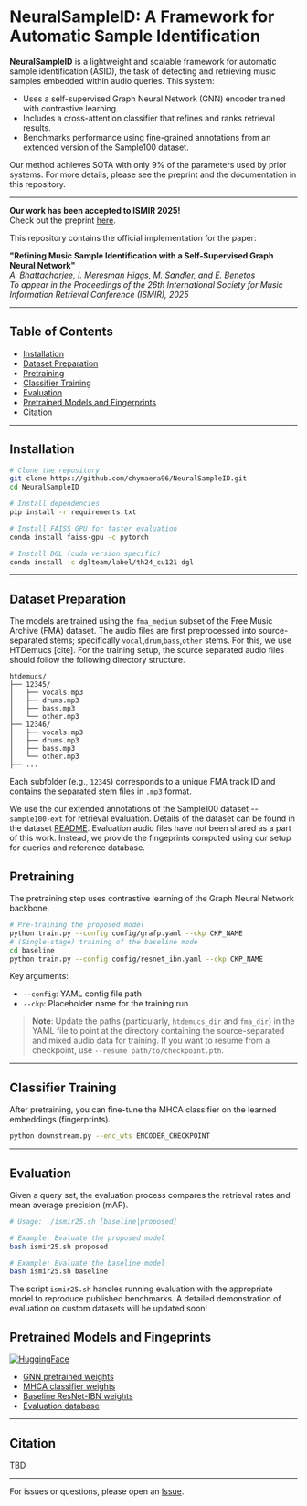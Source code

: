 # NeuralSampleID: A Framework for Automatic Sample Identification

**NeuralSampleID** is a lightweight and scalable framework for automatic sample identification (ASID), the task of detecting and retrieving music samples embedded within audio queries. This system:

- Uses a self-supervised Graph Neural Network (GNN) encoder trained with contrastive learning.
- Includes a cross-attention classifier that refines and ranks retrieval results.
- Benchmarks performance using fine-grained annotations from an extended version of the Sample100 dataset.

Our method achieves SOTA with only 9% of the parameters used by prior systems. For more details, please see the preprint and the documentation in this repository.

---

 **Our work has been accepted to ISMIR 2025!**  
Check out the preprint [here](https://arxiv.org/abs/placeholder-link).

This repository contains the official implementation for the paper:

**"Refining Music Sample Identification with a Self-Supervised Graph Neural Network"**  
_A. Bhattacharjee, I. Meresman Higgs, M. Sandler, and E. Benetos_  
*To appear in the Proceedings of the 26th International Society for Music Information Retrieval Conference (ISMIR), 2025*

---

## Table of Contents
- [Installation](#installation)
- [Dataset Preparation](#dataset-preparation)
- [Pretraining](#pretraining)
- [Classifier Training](#classifier-training)
- [Evaluation](#evaluation)
- [Pretrained Models and Fingerprints](#pretrained-models)
- [Citation](#citation)

---

## Installation

```bash
# Clone the repository
git clone https://github.com/chymaera96/NeuralSampleID.git
cd NeuralSampleID

# Install dependencies
pip install -r requirements.txt

# Install FAISS GPU for faster evaluation
conda install faiss-gpu -c pytorch

# Install DGL (cuda version specific)
conda install -c dglteam/label/th24_cu121 dgl
```

---

## Dataset Preparation

The models are trained using the `fma_medium` subset of the Free Music Archive (FMA) dataset. The audio files are first preprocessed into source-separated stems; specifically `vocal`,`drum`,`bass`,`other` stems. For this, we use HTDemucs \[cite\]. For the training setup, the source separated audio files should follow the following directory structure.

```
htdemucs/
├── 12345/
│   ├── vocals.mp3
│   ├── drums.mp3
│   ├── bass.mp3
│   └── other.mp3
├── 12346/
│   ├── vocals.mp3
│   ├── drums.mp3
│   ├── bass.mp3
│   └── other.mp3
├── ...
```

Each subfolder (e.g., `12345`) corresponds to a unique FMA track ID and contains the separated stem files in `.mp3` format.

We use the our extended annotations of the Sample100 dataset -- `sample100-ext` for retrieval evaluation. Details of the dataset can be found in the dataset [README](https://github.com/automatic-sample-id-ismir25/asid-ismir25/blob/main/sample100-ext/README.md). Evaluation audio files have not been shared as a part of this work. Instead, we provide the fingeprints computed using our setup for queries and reference database. 


## Pretraining

The pretraining step uses contrastive learning of the Graph Neural Network backbone. 

```bash
# Pre-training the proposed model
python train.py --config config/grafp.yaml --ckp CKP_NAME
# (Single-stage) training of the baseline mode
cd baseline
python train.py --config config/resnet_ibn.yaml --ckp CKP_NAME
```

Key arguments:
- `--config`: YAML config file path
- `--ckp`: Placeholder name for the training run

> **Note**:  Update the paths (particularly, `htdemucs_dir` and `fma_dir`) in the YAML file to point at the directory containing the source-separated and mixed audio data for training. If you want to resume from a checkpoint, use `--resume path/to/checkpoint.pth`.

---

## Classifier Training

After pretraining, you can fine-tune the MHCA classifier on the learned embeddings (fingerprints).

```bash
python downstream.py --enc_wts ENCODER_CHECKPOINT
```
---

## Evaluation

Given a query set, the evaluation process compares the retrieval rates and mean average precision (mAP). 

```bash
# Usage: ./ismir25.sh [baseline|proposed]

# Example: Evaluate the proposed model
bash ismir25.sh proposed

# Example: Evaluate the baseline model
bash ismir25.sh baseline
```

The script `ismir25.sh` handles running evaluation with the appropriate model to reproduce published benchmarks. A detailed demonstration of evaluation on custom datasets will be updated soon!


## Pretrained Models and Fingeprints

 [![HuggingFace](https://huggingface.co/front/assets/huggingface_logo-noborder.svg)](https://huggingface.co/automatic-sample-id-ismir25/asid-ismir25)
- [GNN pretrained weights](https://huggingface.co/automatic-sample-id-ismir25/asid-ismir25/blob/main/model_tc_35_best.pth)
- [MHCA classifier weights](https://huggingface.co/automatic-sample-id-ismir25/asid-ismir25/blob/main/clf_tc_35_4.pth)
- [Baseline ResNet-IBN weights](https://huggingface.co/automatic-sample-id-ismir25/asid-ismir25/blob/main/model_tc_39_100.pth)
- [Evaluation database](https://huggingface.co/automatic-sample-id-ismir25/asid-ismir25/blob/main/model_tc_35_best.zip)

---

## Citation

TBD

---

For issues or questions, please open an [Issue](https://github.com/chymaera96/NeuralSampleID/issues).